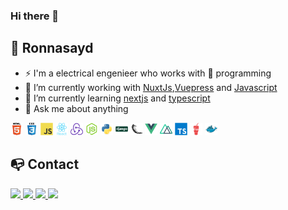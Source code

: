 ### Hi there 👋

## 🚀 Ronnasayd

- ⚡ I'm a electrical engenieer who works with 💜 programming
- 🔭 I’m currently working with [NuxtJs](https://nuxtjs.org/),[Vuepress](https://vuepress.vuejs.org/) and [Javascript](https://developer.mozilla.org/en-US/docs/Web/JavaScript)
- 🌱 I’m currently learning [nextjs](https://nextjs.org/) and [typescript](https://www.typescriptlang.org/)
- 💬 Ask me about anything
<p>
	<img src="https://raw.githubusercontent.com/devicons/devicon/master/icons/html5/html5-original-wordmark.svg" height="20" width="20">
	<img src="https://raw.githubusercontent.com/devicons/devicon/master/icons/css3/css3-original-wordmark.svg" height="20" width="20">
	<img src="https://raw.githubusercontent.com/devicons/devicon/master/icons/javascript/javascript-original.svg" height="20" width="20">
	<img src="https://raw.githubusercontent.com/devicons/devicon/master/icons/react/react-original-wordmark.svg" height="20" width="20">
	<img src="https://raw.githubusercontent.com/devicons/devicon/master/icons/redux/redux-original.svg" height="20" width="20">
	<img src="https://raw.githubusercontent.com/devicons/devicon/master/icons/nodejs/nodejs-original.svg" height="20" width="20">
	<img src="https://raw.githubusercontent.com/devicons/devicon/master/icons/python/python-original.svg" height="20" width="20">
	<img src="https://raw.githubusercontent.com/devicons/devicon/master/icons/django/django-original.svg" height="20" width="20">
	<img src="https://raw.githubusercontent.com/devicons/devicon/master/icons/flask/flask-original.svg" height="20" width="20">
	<img src="https://raw.githubusercontent.com/devicons/devicon/master/icons/vuejs/vuejs-original.svg" height="20" width="20">
	<img src="https://raw.githubusercontent.com/devicons/devicon/master/icons/nuxtjs/nuxtjs-original.svg" height="20" width="20">
	<img src="https://raw.githubusercontent.com/devicons/devicon/master/icons/typescript/typescript-original.svg" height="20" width="20">
	<img src="https://raw.githubusercontent.com/devicons/devicon/master/icons/gulp/gulp-plain.svg" height="20" width="20">
	<img src="https://raw.githubusercontent.com/devicons/devicon/master/icons/docker/docker-original.svg" height="20" width="20">
</p>

## 📭 Contact
<p>
	<a href="https://www.facebook.com/ronnasaydmachado/">
	<img src="https://img.shields.io/static/v1?label=&message=Facebook&color=1673ea&style=flat-square&logo=facebook&logoColor=white">
	</a>
	<a href="https://twitter.com/ronnasayd">
	<img src="https://img.shields.io/static/v1?label=&message=Twitter&color=1da1f2&style=flat-square&logo=twitter&logoColor=white">
	</a>
  <a href="https://www.linkedin.com/in/ronnasayd/">
	<img src="https://img.shields.io/static/v1?label=&message=Linkedin&color=2867B2&style=flat-square&logo=linkedin&logoColor=white">
	</a>
	<a href="mailto:ronnasayd@hotmail.com">
    <img src="https://img.shields.io/static/v1?label=&message=E-mail&color=0060aa&style=flat-square&logo=microsoft%20Outlook&logoColor=white">
  </a>
</p>



<!--
**Ronnasayd/Ronnasayd** is a ✨ _special_ ✨ repository because its `README.md` (this file) appears on your GitHub profile.

Here are some ideas to get you started:

- 🔭 I’m currently working on ...
- 🌱 I’m currently learning ...
- 👯 I’m looking to collaborate on ...
- 🤔 I’m looking for help with ...
- 💬 Ask me about ...
- 📫 How to reach me: ...
- 😄 Pronouns: ...
- ⚡ Fun fact: ...
-->
